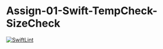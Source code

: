 # Assign-01-Swift-TempCheck-SizeCheck

[![SwiftLint](https://github.com/ICS4U-Programming-SpencerS/Assign-01-Swift-TempCheckSizeCheck/workflows/SwiftLint/badge.svg)](https://github.com/ICS4U-Programming-SpencerS/Assign-01-Swift-TempCheckSizeCheck/actions/)
